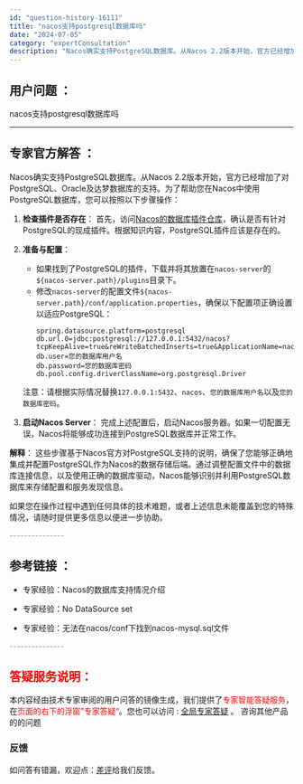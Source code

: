 ```yaml
---
id: "question-history-16111"
title: "nacos支持postgresql数据库吗"
date: "2024-07-05"
category: "expertConsultation"
description: "Nacos确实支持PostgreSQL数据库。从Nacos 2.2版本开始，官方已经增加了对PostgreSQL、Oracle及达梦数据库的支持。为了帮助您在Nacos中使用PostgreSQL数据库，您可以按照以下步骤操作：1. **检查插件是否存在**：   首先，访问[Nacos的数据库插件仓"
---
```


## 用户问题 ： 
 nacos支持postgresql数据库吗  

---------------
## 专家官方解答 ：

Nacos确实支持PostgreSQL数据库。从Nacos 2.2版本开始，官方已经增加了对PostgreSQL、Oracle及达梦数据库的支持。为了帮助您在Nacos中使用PostgreSQL数据库，您可以按照以下步骤操作：

1. **检查插件是否存在**：
   首先，访问[Nacos的数据库插件仓库](https://github.com/nacos-group/nacos-plugin/tree/develop/nacos-datasource-plugin-ext)，确认是否有针对PostgreSQL的现成插件。根据知识内容，PostgreSQL插件应该是存在的。

2. **准备与配置**：
   - 如果找到了PostgreSQL的插件，下载并将其放置在`nacos-server`的`${nacos-server.path}/plugins`目录下。
   - 修改`nacos-server`的配置文件`${nacos-server.path}/conf/application.properties`，确保以下配置项正确设置以适应PostgreSQL：
     ```
     spring.datasource.platform=postgresql
     db.url.0=jdbc:postgresql://127.0.0.1:5432/nacos?tcpKeepAlive=true&reWriteBatchedInserts=true&ApplicationName=nacos_java
     db.user=您的数据库用户名
     db.password=您的数据库密码
     db.pool.config.driverClassName=org.postgresql.Driver
     ```
   注意：请根据实际情况替换`127.0.0.1:5432`、`nacos`、`您的数据库用户名`以及`您的数据库密码`。

3. **启动Nacos Server**：
   完成上述配置后，启动Nacos服务器。如果一切配置无误，Nacos将能够成功连接到PostgreSQL数据库并正常工作。

**解释**：
这些步骤基于Nacos官方对PostgreSQL支持的说明，确保了您能够正确地集成并配置PostgreSQL作为Nacos的数据存储后端。通过调整配置文件中的数据库连接信息，以及使用正确的数据库驱动，Nacos能够识别并利用PostgreSQL数据库来存储配置和服务发现信息。

如果您在操作过程中遇到任何具体的技术难题，或者上述信息未能覆盖到您的特殊情况，请随时提供更多信息以便进一步协助。


<font color="#949494">---------------</font> 


## 参考链接 ：

* 专家经验：Nacos的数据库支持情况介绍 
 
 * 专家经验：No DataSource set 
 
 * 专家经验：无法在nacos/conf下找到nacos-mysql.sql文件 


 <font color="#949494">---------------</font> 
 


## <font color="#FF0000">答疑服务说明：</font> 

本内容经由技术专家审阅的用户问答的镜像生成，我们提供了<font color="#FF0000">专家智能答疑服务</font>，在<font color="#FF0000">页面的右下的浮窗”专家答疑“</font>。您也可以访问 : [全局专家答疑](https://answer.opensource.alibaba.com/docs/intro) 。 咨询其他产品的的问题

### 反馈
如问答有错漏，欢迎点：[差评](https://ai.nacos.io/user/feedbackByEnhancerGradePOJOID?enhancerGradePOJOId=16131)给我们反馈。
